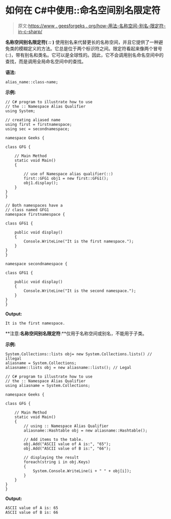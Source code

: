 # 如何在 C#中使用::命名空间别名限定符

> 原文:[https://www . geesforgeks . org/how-用法-名称空间-别名-限定符-in-c-sharp/](https://www.geeksforgeeks.org/how-to-use-namespace-alias-qualifier-in-c-sharp/)

**名称空间别名限定符( *::* )** 使用别名来代替更长的名称空间，并且它提供了一种避免类的模糊定义的方法。它总是位于两个标识符之间。限定符看起来像两个冒号(::)，带有别名和类名。它可以是全球性的。因此，它不会调用别名命名空间中的查找，而是调用全局命名空间中的查找。

**语法:**

```
alias_name::class-name;
```

**示例:**

```
// C# program to illustrate how to use
// the :: Namespace Alias Qualifier
using System;

// creating aliased name
using first = firstnamespace;
using sec = secondnamespace;

namespace Geeks {

class GFG {

    // Main Method
    static void Main()
    {

        // use of Namespace alias qualifier(::)
        first::GFG1 obj1 = new first::GFG1(); 
        obj1.display();
    }
}
}

// Both namespaces have a 
// class named GFG1
namespace firstnamespace {

class GFG1 {

    public void display()
    {
        Console.WriteLine("It is the first namespace.");
    }
}
}

namespace secondnamespace {

class GFG1 {

    public void display()
    {
        Console.WriteLine("It is the second namespace.");
    }
}
}
```

**Output:**

```
It is the first namespace.

```

**注意:**名称空间别名限定符**:**仅用于名称空间或别名，不能用于子类。

**示例:**

```
System.Collections::lists obj= new System.Collections.lists() // illegal
aliasname = System.Collections;
aliasname::lists obj = new aliasname::lists(); // Legal

```

```
// C# program to illustrate how to use
// the :: Namespace Alias Qualifier
using aliasname = System.Collections;

namespace Geeks {

class GFG {

    // Main Method
    static void Main()
    {
        // using :: Namespace Alias Qualifier
        aliasname::Hashtable obj = new aliasname::Hashtable();

        // Add items to the table.
        obj.Add("ASCII value of A is:", "65");
        obj.Add("ASCII value of B is:", "66");

        // displaying the result
        foreach(string i in obj.Keys)
        {
            System.Console.WriteLine(i + " " + obj[i]);
        }
    }
}
}
```

**Output:**

```
ASCII value of A is: 65
ASCII value of B is: 66

```